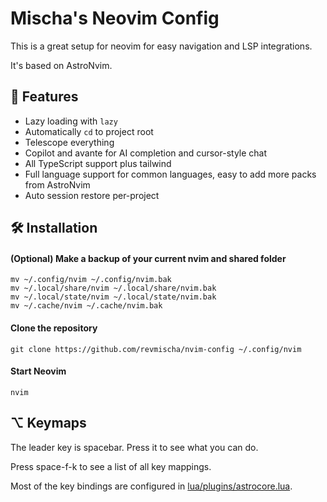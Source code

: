 # Mischa's Neovim Config

This is a great setup for neovim for easy navigation and LSP integrations.

It's based on AstroNvim.

## 🧐 Features

- Lazy loading with `lazy`
- Automatically `cd` to project root
- Telescope everything
- Copilot and avante for AI completion and cursor-style chat
- All TypeScript support plus tailwind
- Full language support for common languages, easy to add more packs from AstroNvim
- Auto session restore per-project

## 🛠️ Installation

#### (Optional) Make a backup of your current nvim and shared folder

```shell
mv ~/.config/nvim ~/.config/nvim.bak
mv ~/.local/share/nvim ~/.local/share/nvim.bak
mv ~/.local/state/nvim ~/.local/state/nvim.bak
mv ~/.cache/nvim ~/.cache/nvim.bak
```

#### Clone the repository

```shell
git clone https://github.com/revmischa/nvim-config ~/.config/nvim
```

#### Start Neovim

```shell
nvim
```

## ⌥ Keymaps

The leader key is spacebar. Press it to see what you can do.

Press space-f-k to see a list of all key mappings.

Most of the key bindings are configured in [lua/plugins/astrocore.lua](lua/plugins/astrocore.lua).
